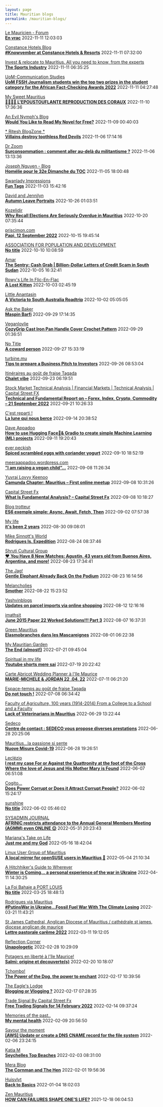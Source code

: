 ```yaml
---
layout: page
title: Mauritian blogs
permalink: /mauritian-blogs/
---
```


[Le Mauricien - Forum](https://www.lemauricien.com/category/opinions/forum/)  
**[En vrac](https://www.lemauricien.com/le-mauricien/en-vrac/523835/)**  2022-11-11 12:03:03

[Constance Hotels Blog](https://blog.constancehotels.com)  
**[#Knowvember at Constance Hotels & Resorts](https://blog.constancehotels.com/knowvember-at-constance-hotels-resorts/)**  2022-11-11 07:32:00

[Invest & relocate to Mauritius. All you need to know, from the experts](https://relocationmauritius.wordpress.com)  
**[The Sports Industry](https://relocationmauritius.wordpress.com/2022/11/11/the-sports-industry/)**  2022-11-11 06:35:25

[UoM-Communication Studies](https://comstudies.wordpress.com)  
**[UoM FSSH Journalism students win the top two prizes in the student category for the African Fact-Checking Awards 2022](https://comstudies.wordpress.com/2022/11/11/uom-fssh-journalism-students-win-the-top-two-prizes-in-the-student-category-for-the-african-fact-checking-awards-2022/)**  2022-11-11 04:27:48

[My Sweet Mauritius](https://mysweetmauritius.blogspot.com/)  
**[🌴🇲🇺🌴 L'EPOUSTOUFLANTE REPRODUCTION DES CORAUX](https://mysweetmauritius.blogspot.com/2022/11/lepoustouflante-reproduction-des-coraux.html)**  2022-11-10 17:36:36

[An Evil Nymph's Blog](https://evilnymphstuff.wordpress.com)  
**[Would You Like to Read My Novel for Free?](https://evilnymphstuff.wordpress.com/2022/11/09/would-you-like-to-read-my-novel-for-free/)**  2022-11-09 00:40:03

[* Ritesh BlogZone *](https://ritesh2103.wordpress.com)  
**[Villains destroy toothless Red Devils](https://ritesh2103.wordpress.com/2022/11/06/villains-destroy-toothless-red-devils/)**  2022-11-06 17:14:16

[Dr Zoom](https://zoomdr.blogspot.com/)  
**[Surconsommation :  comment aller au-delà du militantisme ?](https://zoomdr.blogspot.com/2022/11/surconsommation-comment-aller-au-dela.html)**  2022-11-06 13:13:36

[Joseph Nguyen - Blog](https://josephnguyenmahebourg.blogspot.com/)  
**[Homélie pour le 32e Dimanche du TOC](https://josephnguyenmahebourg.blogspot.com/2022/11/homelie-pour-le-32e-dimanche-du-toc.html)**  2022-11-05 18:00:48

[Swanlady Impressions](https://swanlady-impressions.blogspot.com/)  
**[Fun Tags](https://swanlady-impressions.blogspot.com/2022/11/fun-tags.html)**  2022-11-03 15:42:16

[David and Jennilyn](https://davidandjennilyn.com)  
**[Autumn Leave Portraits](https://davidandjennilyn.com/2022/10/25/autumn-leave-portraits/)**  2022-10-26 01:03:51

[Kozelidir](http://kozelidir.blogspot.com/)  
**[Why Recall Elections Are Seriously Overdue in Mauritius](http://kozelidir.blogspot.com/2022/10/why-recall-elections-are-seriously.html)**  2022-10-20 07:35:44

[priscimon.com](https://priscimon.com/blog)  
**[Papi, 12 September 2022](https://priscimon.com/blog/2022/10/15/papi-12-september-2022/)**  2022-10-15 19:45:14

[ASSOCIATION FOR POPULATION AND DEVELOPMENT](https://apdmauritius.blogspot.com/)  
**[No title](https://apdmauritius.blogspot.com/2022/10/program-men-as-caring-partners-was.html)**  2022-10-10 10:08:59

[Amar](https://amarbheenick.blogspot.com/)  
**[The Sentry: Cash Grab &#124; Billion-Dollar Letters of Credit Scam in South Sudan](https://amarbheenick.blogspot.com/2022/10/the-sentry-cash-grab-billion-dollar.html)**  2022-10-05 16:32:41

[Rowy's Life In Flic-En-Flac](https://flicenflac.blogspot.com/)  
**[A Lost Kitten](https://flicenflac.blogspot.com/2022/10/a-lost-kitten.html)**  2022-10-03 02:45:19

[Little Anantasin](https://littleanantasin.wordpress.com)  
**[A Victoria to South Australia Roadtrip](https://littleanantasin.wordpress.com/2022/10/02/a-victoria-to-south-australia-roadtrip/)**  2022-10-02 05:05:05

[Ask the Baker](https://nashbakery.blogspot.com/)  
**[Maspin Barfi](https://nashbakery.blogspot.com/2022/09/maspin-barfi.html)**  2022-09-29 17:14:35

[Veganlovlie](https://veganlovlie.com)  
**[CozyGrip Cast Iron Pan Handle Cover Crochet Pattern](https://veganlovlie.com/cast-iron-pan-handle-cover-crochet-pattern/)**  2022-09-29 01:36:51

[No Title](https://vintishgokool.blogspot.com/)  
**[A coward person](https://vintishgokool.blogspot.com/2022/09/a-coward-person.html)**  2022-09-27 15:33:19

[turbine.mu](https://turbine.mu)  
**[Tips to prepare a Business Pitch to Investors](https://turbine.mu/2022/09/26/pitching-business-idea-to-investors/)**  2022-09-26 08:53:04

[Itinéraires au goût de fraise Tagada](http://gadatagada-portfolio.blogspot.com/)  
**[Chalet vibe](http://gadatagada-portfolio.blogspot.com/2022/09/chalet-vibe.html)**  2022-09-23 06:19:51

[Stock Market Technical Analysis &#124; Financial Markets &#124; Technical Analysis &#124; Capital Street FX](https://dailytechnicalanalysisforexnews.blogspot.com/)  
**[Technical and Fundamental Report on – Forex, Index, Crypto, Commodity – 21 September 2022](https://dailytechnicalanalysisforexnews.blogspot.com/2022/09/technical-and-fundamental-report-on.html)**  2022-09-21 10:26:33

[C'est reparti !](https://c-est-reparti.blogspot.com/)  
**[La lune qui nous berce](https://c-est-reparti.blogspot.com/2022/09/la-lune-qui-nous-berce.html)**  2022-09-14 20:38:52

[Dave Appadoo](https://daveappadoo.com/)  
**[How to use Hugging Face🤗& Gradio to create simple Machine Learning (ML) projects](https://daveappadoo.com/how-to-use-hugging-face-gradio-to-create-simple-machine-learning-ml-projects/)**  2022-09-11 19:20:43

[ever peckish](https://everpeckish.com)  
**[Spiced scrambled eggs with coriander yogurt](https://everpeckish.com/spiced-scrambled-eggs-with-coriander-yogurt/?utm_source=rss&utm_medium=rss&utm_campaign=spiced-scrambled-eggs-with-coriander-yogurt)**  2022-09-10 18:52:19

[meeraappadoo.wordpress.com](https://meeraappadoo.wordpress.com)  
**[”I am raising a vegan child”…](https://meeraappadoo.wordpress.com/2022/09/08/i-am-raising-a-vegan-child/)**  2022-09-08 11:26:34

[Yuvraj Lovvy Keenoo](https://lovvy.wordpress.com)  
**[Camunda Chapter: Mauritius – First online meetup](https://lovvy.wordpress.com/2022/09/08/camunda-chapter-mauritius-first-online-meetup/)**  2022-09-08 10:31:26

[Capital Street Fx](https://capital-streetfx.blogspot.com/)  
**[What Is Fundamental Analysis? – Capital Street Fx](https://capital-streetfx.blogspot.com/2022/09/what-is-fundamental-analysis-capital.html)**  2022-09-08 10:18:27

[Blog trotteur](https://patoutafeca.blogspot.com/)  
**[ES6 exemple simple: Async, Await, Fetch, Then](https://patoutafeca.blogspot.com/2022/09/es6-exemple-simple-async-await-fetch.html)**  2022-09-02 07:57:38

[My life](https://myanonymouslife24.blogspot.com/)  
**[it's been 2 years](https://myanonymouslife24.blogspot.com/2022/08/its-been-2-years.html)**  2022-08-30 09:08:01

[Mike Sinnott's World](https://msinnott.net)  
**[Rodrigues Is. Expedition](https://msinnott.net/2022/08/24/rodrigues-is-expedition/?utm_source=rss&utm_medium=rss&utm_campaign=rodrigues-is-expedition)**  2022-08-24 08:37:46

[Shruti Cultural Group](https://shruticulturalgroup.blogspot.com/)  
**[❤️ You Have 8 New Matches: Agustin, 43 years old from Buenos Aires, Argentina, and more!](https://shruticulturalgroup.blogspot.com/2022/08/you-have-8-new-matches-agustin-43-years.html)**  2022-08-23 17:34:41

[The Jag!](https://morisk.blogspot.com/)  
**[Gentle Elephant Already Back On the Podium](https://morisk.blogspot.com/2022/08/gentle-elephant-already-back-on-podium.html)**  2022-08-23 16:14:56

[Melancholies](https://faustianmatters.blogspot.com/)  
**[Smother](https://faustianmatters.blogspot.com/2022/08/smother.html)**  2022-08-22 15:23:52

[Yashvinblogs](https://yashvinblogs.com)  
**[Updates on parcel imports via online shopping](https://yashvinblogs.com/2022/08/12/online-shopping-google-home-hub/)**  2022-08-12 12:16:16

[imathsit](https://imathsit.blogspot.com/)  
**[June 2015 Paper 22 Worked Solutions!!! Part 3](https://imathsit.blogspot.com/2022/08/june-2015-paper-22-solutions-part-3.html)**  2022-08-07 16:37:31

[Green Mauritius](https://greenmauritius.blogspot.com/)  
**[Elasmobranches dans les Mascareignes](https://greenmauritius.blogspot.com/2022/07/elasmobranches-dans-les-mascareignes.html)**  2022-08-01 06:22:38

[My Mauritian Garden](https://mymauritiangarden.wordpress.com)  
**[The End (almost!)](https://mymauritiangarden.wordpress.com/2022/07/21/the-end-almost/)**  2022-07-21 09:45:04

[Spiritual in my life](https://spiritualinlife23.blogspot.com/)  
**[Youtube shorts mere sai](https://spiritualinlife23.blogspot.com/2022/07/youtube-shorts-mere-sai_19.html)**  2022-07-19 20:22:42

[Carte Abricot Wedding Planner à l'Ile Maurice](https://carteabricotwedding.blogspot.com/)  
**[MARIE-MICHELE & JORDAN  22 .04. 22](https://carteabricotwedding.blogspot.com/2022/06/mariage-flic-en-flac-22-04-22.html)**  2022-07-11 06:21:20

[Espace-temps au goût de fraise Tagada](http://gadatagada.blogspot.com/)  
**[Do not touch !](http://gadatagada.blogspot.com/2022/07/do-not-touch.html)**  2022-07-08 06:34:42

[Faculty of Agriculture, 100 years (1914-2014)         From a College to a School and a Faculty](https://facultyagriculture.blogspot.com/)  
**[Lack of Veterinarians in Mauritius](https://facultyagriculture.blogspot.com/2022/06/lack-of-veterinarians-in-mauritius.html)**  2022-06-29 13:22:44

[Sedeco](https://sedecobtob.blogspot.com/)  
**[Centre de contact : SEDECO vous propose diverses prestations](https://sedecobtob.blogspot.com/2022/06/centre-de-contact-sedeco-vous-propose.html)**  2022-06-28 20:25:06

[Mauritius...la passione si sente](https://mauritiuslapassionesisente.blogspot.com/)  
**[Nuove Misure Covid-19](https://mauritiuslapassionesisente.blogspot.com/2022/06/nuove-misure-covid-19.html)**  2022-06-28 19:26:51

[Leclézio](https://lleclezio.blogspot.com/)  
**[I rest my case For or Against the Quattronity  at the foot of the Cross Where the love of Jesus and His Mother Mary is Found](https://lleclezio.blogspot.com/2022/06/i-rest-my-case-for-or-against.html)**  2022-06-07 06:51:08

[Cogito...](https://patil-hunma.blogspot.com/)  
**[Does Power Corrupt or Does it Attract Corrupt People?](https://patil-hunma.blogspot.com/2022/06/does-power-corrupt-or-does-it-attract.html)**  2022-06-02 15:24:17

[sunshine](https://sooriamoorthy.blogspot.com/)  
**[No title](https://sooriamoorthy.blogspot.com/2022/06/ce-qui-menace-le-plus-la-democratie-au.html)**  2022-06-02 05:46:02

[SYSADMIN JOURNAL](https://sysadmin-journal.com/)  
**[AFRINIC restricts attendance to the Annual General Members Meeting (AGMM) even ONLINE 😐](https://sysadmin-journal.com/afrinic-restricts-attendance-to-the-annual-general-members-meeting-even-online/)**  2022-05-31 20:23:43

[Mariana's Take on Life](https://marianaseriche.blogspot.com/)  
**[Just me and my God](https://marianaseriche.blogspot.com/2022/05/most-of-my-life-i-thought-that-prayer.html)**  2022-05-16 18:42:04

[Linux User Group of Mauritius](https://lugm.org)  
**[A local mirror for openSUSE users in Mauritius 🥳](https://sysadmin-journal.com/local-mirror-for-opensuse-users-in-mauritius/)**  2022-05-04 21:10:34

[A Hitchhiker's Guide to Wherever](https://ashwinad.wordpress.com)  
**[Winter is Coming… a personal experience of the war in Ukraine](https://ashwinad.wordpress.com/2022/04/11/winter-is-coming-a-personal-experience-of-the-war-in-ukraine/)**  2022-04-11 14:30:25

[La  Foi Bahaie a PORT LOUIS](https://bahai-portlouis-ile-maurice.blogspot.com/)  
**[No title](https://bahai-portlouis-ile-maurice.blogspot.com/2007/03/sleepersleeper-wake-up-now-your-lover.html)**  2022-03-25 18:48:13

[Rodrigues via Mauritius](https://insel-rodrigues.blogspot.com/)  
**[#PutinsWar in Ukraine...Fossil Fuel War With The Climate Losing](https://insel-rodrigues.blogspot.com/2022/03/putinswar-in-ukrainefossil-fuel-war.html)**  2022-03-21 11:43:21

[St James Cathedral, Anglican Diocese of Mauritius / cathédrale st james, diocese anglican de maurice](https://stjamescathedralmau.wordpress.com)  
**[Lettre pastorale carême 2022](https://stjamescathedralmau.wordpress.com/2022/03/11/lettre-pastorale-careme-2022/)**  2022-03-11 19:12:05

[Reflection Corner](https://tachah.blogspot.com/)  
**[Unapologetic](https://tachah.blogspot.com/2022/02/unapologetic.html)**  2022-02-28 10:29:09

[Potagers en liberté à l'île Maurice!](https://petitpotagerilemaurice.blogspot.com/)  
**[Salmi: origine et decouverte(s)](https://petitpotagerilemaurice.blogspot.com/2022/02/salmi-origine-et-decouvertes.html)**  2022-02-20 10:18:07

[Tchombo!](https://tchombo.blogspot.com/)  
**[The Power of the Dog, the power to enchant](https://tchombo.blogspot.com/2022/02/the-power-of-dog-power-to-enchant.html)**  2022-02-17 10:39:56

[The Eagle's Lodge](http://ashfaqblog.blogspot.com/)  
**[Blogging or Vlogging ?](http://ashfaqblog.blogspot.com/2019/11/blogging-or-vlogging.html)**  2022-02-17 07:28:35

[Trade Signal By Capital Street Fx](https://fx-trade-signal.blogspot.com/)  
**[Free Trading Signals for 14 February 2022](https://fx-trade-signal.blogspot.com/2022/02/free-trading-signals-for-14-february.html)**  2022-02-14 09:37:24

[Memories of the past..](https://pandanours.blogspot.com/)  
**[My mental health](https://pandanours.blogspot.com/2022/02/my-mental-health.html)**  2022-02-09 20:56:50

[Savour the moment](https://savourthemomentattechie.blogspot.com/)  
**[[AWS] Update or create a DNS CNAME record for the file system](https://savourthemomentattechie.blogspot.com/2022/02/aws-update-or-create-dns-cname-record.html)**  2022-02-06 23:24:15

[Katia M](https://katiam.blog)  
**[Seychelles Top Beaches](https://katiam.blog/2022/02/03/seychelles-top-beaches/)**  2022-02-03 08:31:00

[Mera Blog](https://nayarweb.com/blog)  
**[The Cornman and The Hen](https://nayarweb.com/blog/2022/the-cornman-and-the-hen/)**  2022-02-01 19:56:36

[Huisvlyt](https://huisvlyt.blogspot.com/)  
**[Back to Basics](https://huisvlyt.blogspot.com/2022/01/back-to-basics.html)**  2022-01-04 18:02:03

[Zen Mauritius](https://zenmauritius.wordpress.com)  
**[HOW CAN FAILURES SHAPE ONE’S LIFE?](https://zenmauritius.wordpress.com/2021/12/18/how-can-failures-shape-ones-life/)**  2021-12-18 06:04:53

<div style="height:0;width:0;overflow:hidden;"></div>